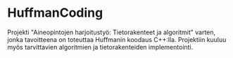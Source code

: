 # HuffmanCoding

Projekti "Aineopintojen harjoitustyö: Tietorakenteet ja algoritmit" varten, jonka tavoitteena on toteuttaa Huffmanin koodaus C++:lla. Projektiin kuuluu myös tarvittavien algoritmien ja tietorakenteiden implementointi.
